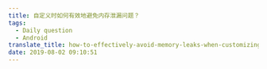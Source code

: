 ```yaml
---
title: 自定义时如何有效地避免内存泄漏问题？
tags:
  - Daily question
  - Android
translate_title: how-to-effectively-avoid-memory-leaks-when-customizing
date: 2019-08-02 09:10:51
---
```

